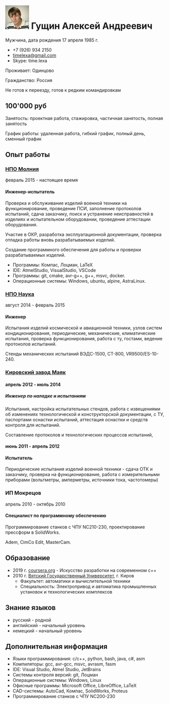 # ![Фото](photo.jpeg "Фото") Гущин Алексей Андреевич

Мужчина, дата рождения 17 апреля 1985 г.

- +7 (926) 934 2150
- timelexa@gmail.com
- Skype: time.lexa

Проживает: Одинцово

Гражданство: Россия

Не готов к переезду, готов к редким командировкам

## 100'000 руб

Занятость: проектная работа, стажировка, частичная занятость, полная занятость

График работы: удаленная работа, гибкий график, полный день, сменный график

## Опыт работы

### [НПО Молния](http://www.npomolniya.ru/)

февраль 2015 - настоящее время

#### Инженер-испытатель

Проверка и обслуживание изделий военной техники на функционирование, проведение ПСИ, заполнение протоколов испытаний, сдача заказчику, поиск и устранение неисправностей в изделиях и испытательном оборудовании, проведение аттестации оборудования.

Участие в ОКР, разработка эксплуатационной документации, проверка отладка работы вновь разрабатываемых изделий.

Создание программного обеспечения для работы и проверки разрабатываемых изделий.

- Программы: Компас, Лоцман, LaTeX
- IDE: AtmelStudio, VisualStudio, VSCode
- Программы: git, cmake, avr-g++, g++, msvc, docker.
- Операционные системы: Windows, ubuntu, alpine, AstraLinux.

### [НПО Наука](http://npo-nauka.ru)

август 2014 - февраль 2015

#### Инженер

Испытания изделий космической и авиационной техники, узлов систем кондиционирования, периодические, механические, климатические испытания, проверка функционирования, работа с ту, гостами, ведение протоколов испытаний.

Стенды механических испытаний ВЭДС-1500, СТ-800, VR9500/ES-10-240.

### [Кировский завод Маяк](http://kzmayak.ru)

#### апрель 2012 - июль 2014

##### Инженер по наладке и испытаниям

Испытания, настройка испытательных стендов, работа с извещениями об изменениях технологической и конструкторской документации, с ТУ, паспортами оснастки испытаний, аттестация оснастки и средств контроля для испытаний.

Составление протоколов и технологических процессов испытаний,

#### июнь 2011 - апрель 2012

#### Испытатель

Периодические испытания изделий военной техники - сдача ОТК и заказчику, проверка на функционирование, работа с измерительными приборами (вольтметры, амперметры, источники тока, частотомеры)

### ИП Мокрецов

апрель 2010 - октябрь 2010

#### Специалист по программному обеспечению

Программирование станков с ЧПУ NC210-230, проектирование прессформ в SolidWorks.

Adem, CimCo Edit, MasterCam.

## Образование

- 2019 г. [coursera.org](http://www.coursera.org) - Искусство разработки на современном c++
- 2010 г. [Вятский Государственный Университет](http://www.vyatsu.ru), г. Киров
  - Факультет: автоматики и вычислительной техники
  - Специальность: Электропривод и автоматика промышленных установок и технологических комплексов

## Знание языков

- русский - родной
- английский - начальный уровень
- немецкий - начальный уровень

## Дополнительная информация

- Языки программирования: c/c++, python, bash, java, c#, asm
- Компиляторы: gcc, avr-gcc, msvc, avrasm, fasm
- IDE: Visual Studio, Atmel Studio, JetBrains
- Системы контроля версий: git, Лоцман
- Операционные системы: Windows, Linux
- Офисные программы: Microsoft Office, LibreOffice, LaTeX
- CAD-системы: AutoCad, Компас, SolidWorks, Proteus
- Программирование станков с ЧПУ NC200-230
